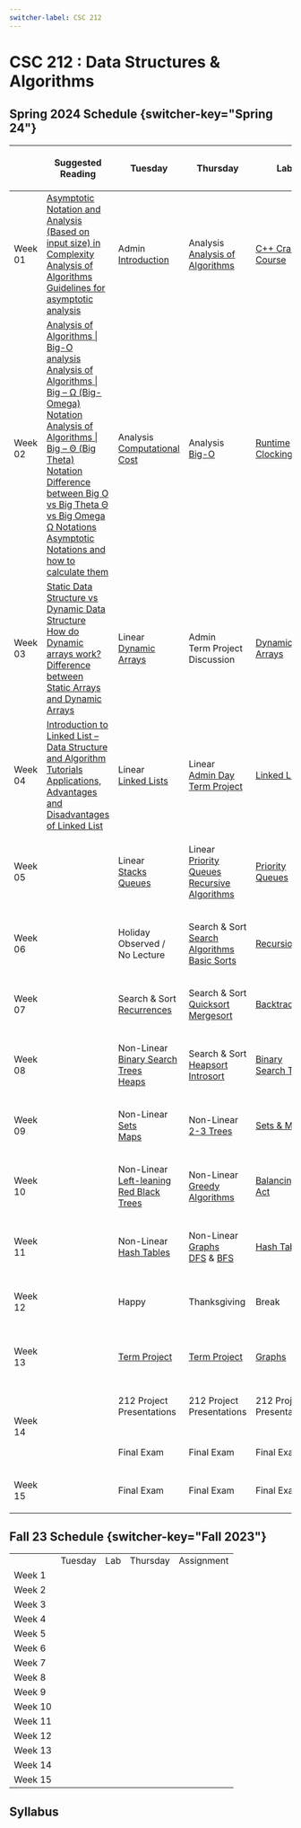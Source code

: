 ```yaml
---
switcher-label: CSC 212
---
```


<show-structure for="chapter,procedure" depth="0"/>

# CSC 212 : Data Structures & Algorithms

## Spring 2024 Schedule  {switcher-key="Spring 24"}

<table class="table">
<thead>
<tr><th class="head"></th>
<th class="head"><p>Suggested Reading</p></th>
<th class="head"><p>Tuesday</p></th>
<th class="head"><p>Thursday</p></th>
<th class="head"><p>Lab</p></th>
<th class="head"><p>Assignment</p></th>
</tr>
</thead>
<tbody>
<tr><td><p>Week 01</p></td>
<td>
<a href="https://www.geeksforgeeks.org/asymptotic-notation-and-analysis-based-on-input-size-of-algorithms/">Asymptotic Notation and Analysis (Based on input size) in Complexity Analysis of Algorithms</a><br/>
<a href="https://www.geeksforgeeks.org/guidelines-for-asymptotic-analysis/">Guidelines for asymptotic analysis</a>
</td>
<td><p><format style="bold" color="LightCoral">Admin</format><br/><a href="">Introduction</a></p></td>
<td><p><format style="bold" color="LightBlue">Analysis</format><br/><a href="">Analysis of Algorithms</a></p></td>
<td><p><a href="https://github.com/uricsc/212-Deliverables/tree/main/Labs/Lab%201%20C++%20Crash%20Course">C++ Crash Course</a></p></td>
<td><p><a href="https://github.com/uricsc/212-Deliverables/tree/main/Assignments/a2">A2 : Practical I</a><br/><a href="https://ijchen.github.io/uri-csc212-mazeviz/">Maze Visualizer</a></p></td>
</tr>
<tr><td><p>Week 02</p></td>
<td>
<a href="https://www.geeksforgeeks.org/analysis-algorithms-big-o-analysis/">Analysis of Algorithms | Big-O 
analysis</a><br/>
<a href="https://www.geeksforgeeks.org/analysis-of-algorithms-big-omega-notation/">Analysis of Algorithms | Big – Ω 
(Big- Omega) Notation</a><br/>
<a href="https://www.geeksforgeeks.org/analysis-of-algorithms-big-theta-notation/">Analysis of Algorithms | Big – Θ 
(Big Theta) Notation</a><br/>
<a href="https://www.geeksforgeeks.org/difference-between-big-oh-big-omega-and-big-theta/">Difference between Big O 
vs Big Theta Θ vs Big Omega Ω Notations</a><br/>
<a href="https://www.geeksforgeeks.org/asymptotic-notations-and-how-to-calculate-them/">Asymptotic Notations and how to calculate them</a>
</td>
<td><p><format style="bold" color="LightBlue">Analysis</format><br/><a href="">Computational Cost</a></p></td>
<td><p><format style="bold" color="LightBlue">Analysis</format><br/><a href="">Big-O</a></p></td>
<td><p><a href="https://github.com/uricsc/212-Deliverables/tree/main/Labs/Lab%202%20Runtime%20Clocking">Runtime Clocking</a></p></td>
<td><p><a href="https://github.com/uricsc/212-Deliverables/tree/main/Assignments/a2">A2 : Practical I</a><br/><a href="https://ijchen.github.io/uri-csc212-mazeviz/">Maze Visualizer</a></p></td>
</tr>
<tr><td><p>Week 03</p></td>
<td>
<a href="https://www.geeksforgeeks.org/static-data-structure-vs-dynamic-data-structure/">Static Data Structure vs 
Dynamic Data Structure</a><br/>
<a href="https://www.geeksforgeeks.org/how-do-dynamic-arrays-work/">How do Dynamic arrays work?</a><br/>
<a href="https://www.geeksforgeeks.org/difference-between-static-arrays-and-dynamic-arrays/">Difference between Static Arrays and Dynamic Arrays</a>
</td>
<td><p><format style="bold" color="LightSeaGreen">Linear</format><br/><a href="">Dynamic Arrays</a></p></td>
<td><p><format style="bold" color="LightCoral">Admin</format><br/>Term Project Discussion</p></td>
<td><p><a href="https://github.com/uricsc/212-Deliverables/tree/main/Labs/Lab%203%20Dynamic%20Arrays">Dynamic Arrays</a></p></td>
<td><p><a href="https://github.com/uricsc/212-Deliverables/tree/main/Assignments/a2">A2 : Practical I</a><br/><a href="https://ijchen.github.io/uri-csc212-mazeviz/">Maze Visualizer</a></p></td>
</tr>
<tr><td><p>Week 04</p></td>
<td>
<a href="https://www.geeksforgeeks.org/introduction-to-linked-list-data-structure-and-algorithm-tutorial
/">Introduction to Linked List – Data Structure and Algorithm Tutorials</a><br/>
<a href="https://www.geeksforgeeks.org/applications-advantages-and-disadvantages-of-linked-list/">Applications, Advantages and Disadvantages of Linked List</a>
</td>
<td><p><format style="bold" color="LightSeaGreen">Linear</format><br/><a href="Linked-List.md">Linked Lists</a></p></td>
<td><p><format style="bold" color="LightSeaGreen">Linear</format><br/><a href="">Admin Day</a><br/><a href="https://github.
com/uricsc/212-Deliverables/blob/main/Term%20Project.md">Term Project</a></p></td>
<td><p><a href="https://github.com/uricsc/212-Deliverables/tree/main/Labs/Lab%204%20Linked%20Lists">Linked Lists</a></p></td>
<td><p><a href="https://github.com/uricsc/212-Deliverables/blob/main/Assignments/a3/assignment_3.pdf">A3 : Conceptual I</a></p></td>
</tr>
<tr><td><p>Week 05</p></td>
<td></td>
<td><p><format style="bold" color="LightSeaGreen">Linear</format><br/> <a href="">Stacks</a> <br/> <a href="">Queues</a></p></td>
<td><p><format style="bold" color="LightSeaGreen">Linear</format><br/> <a href="">Priority Queues</a> <br/> <a href="">Recursive Algorithms</a></p></td>
<td><p><a href="https://github.com/uricsc/212-Deliverables/tree/main/Labs/Lab%205%20Priority%20Queues">Priority Queues</a></p></td>
<td><p><a href="https://github.com/uricsc/212-Deliverables/blob/main/Assignments/a3/assignment_3.pdf">A3 : Conceptual I</a></p></td>
</tr>
<tr><td><p>Week 06</p></td>
<td></td>
<td><p>Holiday Observed / <br/> No Lecture</p></td>
<td><p><format style="bold" color="LightSalmon">Search &amp; Sort</format><br/> <a href="">Search Algorithms</a><br/><a href="">Basic Sorts</a></p></td>
<td><p><a href="https://github.com/uricsc/212-Deliverables/tree/main/Labs/Lab%2006%20Recursion">Recursion</a></p></td>
<td><p><a href="https://github.com/uricsc/212-Deliverables/blob/main/Assignments/a3/assignment_3.pdf">A3 : Conceptual I</a></p></td>
</tr>
<tr><td><p>Week 07</p></td>
<td></td>
<td><p><format style="bold" color="LightSalmon">Search &amp; Sort</format><br/> <a href="">Recurrences</a></p></td>
<td><p><format style="bold" color="LightSalmon">Search &amp; Sort</format><br/> <a href="">Quicksort</a> <br/> <a href="">Mergesort</a></p></td>
<td><p><a href="https://github.com/uricsc/212-Deliverables/tree/main/Labs/Lab%2007%20Backtracking">Backtracking</a></p></td>
<td><p><a href="https://github.com/uricsc/212-Deliverables/blob/main/Assignments/a3/assignment_3.pdf">A3 : Conceptual I</a></p></td>
</tr>
<tr><td><p>Week 08</p></td>
<td></td>
<td><p><format style="bold" color="LightPink">Non-Linear</format><br/> <a href="">Binary Search Trees</a> <br/> <a 
href="">Heaps</a></p></td>
<td><p><format style="bold" color="LightSalmon">Search &amp; Sort</format><br/> <a href="">Heapsort</a> <br/> <a href="">Introsort</a></p></td>
<td><p><a href="https://github.com/uricsc/212-Deliverables/tree/main/Labs/Lab%2008%20Binary%20Search%20Trees">Binary Search Trees</a></p></td>
<td><p>A4 : Practical II</p></td>
</tr>
<tr><td><p>Week 09</p></td>
<td></td>
<td><p><format style="bold" color="LightPink">Non-Linear</format><br/> <a href="">Sets</a> <br/> <a href="">Maps</a></p></td>
<td><p><format style="bold" color="LightPink">Non-Linear</format><br/> <a href="">2-3 Trees</a></p></td>
<td><p><a href="https://github.com/uricsc/212-Deliverables/tree/main/Labs/Lab%2009%20Sets%20%26%20Maps">Sets &amp; Maps</a></p></td>
<td><p>A4 : Practical II</p></td>
</tr>
<tr><td><p>Week 10</p></td>
<td></td>
<td><p><format style="bold" color="LightPink">Non-Linear</format><br/> <a href="">Left-leaning Red Black Trees</a></p></td>
<td><p><format style="bold" color="LightPink">Non-Linear</format><br/> <a href="">Greedy Algorithms</a></p></td>
<td><p><a href="https://github.com/uricsc/212-Deliverables/tree/main/Labs/Lab%2011%20Balancing%20Act">Balancing Act</a></p></td>
<td><p>A4 : Practical II</p></td>
</tr>
<tr><td><p>Week 11</p></td>
<td></td>
<td><p><format style="bold" color="LightPink">Non-Linear</format><br/> <a href="">Hash Tables</a></p></td>
<td><p><format style="bold" color="LightPink">Non-Linear</format><br/> <a href="">Graphs</a><br/><a href="">DFS</a> &amp; <a href="">BFS</a></p></td>
<td><p><a href="https://github.com/uricsc/212-Deliverables/tree/main/Labs/Lab%2010%20Hash%20Tables">Hash Tables</a></p></td>
<td><p>A5 : Conceptual II</p></td>
</tr>
<tr><td><p>Week 12</p></td>
<td></td>
<td><p>Happy</p></td>
<td><p>Thanksgiving</p></td>
<td><p>Break</p></td>
<td><p>A5 : Conceptual II</p></td>
</tr>
<tr><td><p>Week 13</p></td>
<td></td>
<td><p><a href="https://github.com/uricsc/212-Deliverables/blob/main/Term%20Project.md">Term Project</a></p></td>
<td><p><a href="https://github.com/uricsc/212-Deliverables/blob/main/Term%20Project.md">Term Project</a></p></td>
<td><p><a href="https://github.com/uricsc/212-Deliverables/tree/main/Labs/Lab%2012%20Graphs">Graphs</a></p></td>
<td><p>A5 : Conceptual II</p></td>
</tr>
<tr><td><p>Week 14</p></td>
<td></td>
<td><p>212 Project Presentations</p><br/><p>Final Exam</p></td>
<td><p>212 Project Presentations</p><br/><p>Final Exam</p></td>
<td><p>212 Project Presentations</p><br/><p>Final Exam</p></td>
<td><p>Final Exam</p></td>
</tr>
<tr><td><p>Week 15</p></td>
<td></td>
<td><p>Final Exam</p></td>
<td><p>Final Exam</p></td>
<td><p>Final Exam</p></td>
<td><p>Final Exam</p></td>
</tr>
</tbody>
</table>



## Fall 23 Schedule  {switcher-key="Fall 2023"}

<table>
    <tr>
        <td></td>
        <td>Tuesday</td>
        <td>Lab</td>
        <td>Thursday</td>
        <td>Assignment</td>
    </tr>
    <tr>
        <td>Week 1</td>
        <td></td>
        <td></td>
        <td></td>
        <td></td>
    </tr>
    <tr>
        <td>Week 2</td>
        <td></td>
        <td></td>
        <td></td>
        <td></td>
    </tr>
    <tr>
        <td>Week 3</td>
        <td></td>
        <td></td>
        <td></td>
        <td></td>
    </tr>
    <tr>
        <td>Week 4</td>
        <td></td>
        <td></td>
        <td></td>
        <td></td>
    </tr>
    <tr>
        <td>Week 5</td>
        <td></td>
        <td></td>
        <td></td>
        <td></td>
    </tr>
    <tr>
        <td>Week 6</td>
        <td></td>
        <td></td>
        <td></td>
        <td></td>
    </tr>
    <tr>
        <td>Week 7</td>
        <td></td>
        <td></td>
        <td></td>
        <td></td>
    </tr>
    <tr>
        <td>Week 8</td>
        <td></td>
        <td></td>
        <td></td>
        <td></td>
    </tr>
    <tr>
        <td>Week 9</td>
        <td></td>
        <td></td>
        <td></td>
        <td></td>
    </tr>
    <tr>
        <td>Week 10</td>
        <td></td>
        <td></td>
        <td></td>
        <td></td>
    </tr>
    <tr>
        <td>Week 11</td>
        <td></td>
        <td></td>
        <td></td>
        <td></td>
    </tr>
    <tr>
        <td>Week 12</td>
        <td></td>
        <td></td>
        <td></td>
        <td></td>
    </tr>
    <tr>
        <td>Week 13</td>
        <td></td>
        <td></td>
        <td></td>
        <td></td>
    </tr>
    <tr>
        <td>Week 14</td>
        <td></td>
        <td></td>
        <td></td>
        <td></td>
    </tr>
    <tr>
        <td>Week 15</td>
        <td></td>
        <td></td>
        <td></td>
        <td></td>
    </tr>
</table>

## Syllabus

